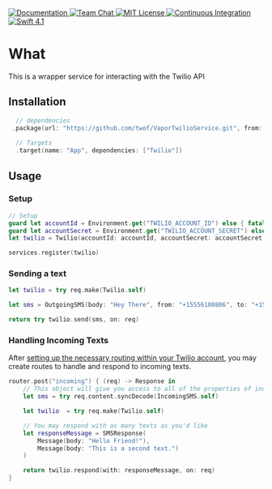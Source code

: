 
<a href="http://docs.vapor.codes/3.0/">
    <img src="http://img.shields.io/badge/read_the-docs-2196f3.svg" alt="Documentation">
</a>
<a href="https://discord.gg/vapor">
    <img src="https://img.shields.io/discord/431917998102675485.svg" alt="Team Chat">
</a>
<a href="LICENSE">
    <img src="http://img.shields.io/badge/license-MIT-brightgreen.svg" alt="MIT License">
</a>
<a href="https://circleci.com/gh/vapor/api-template">
    <img src="https://circleci.com/gh/vapor/api-template.svg?style=shield" alt="Continuous Integration">
</a>
<a href="https://swift.org">
    <img src="http://img.shields.io/badge/swift-4.1-brightgreen.svg" alt="Swift 4.1">
</a>

# What

This is a wrapper service for interacting with the Twilio API

## Installation

```swift
  // dependencies
 .package(url: "https://github.com/twof/VaporTwilioService.git", from: "1.0.0")
 
  // Targets
  .target(name: "App", dependencies: ["Twilio"])
```

## Usage

### Setup
```swift
// Setup
guard let accountId = Environment.get("TWILIO_ACCOUNT_ID") else { fatalError() }
guard let accountSecret = Environment.get("TWILIO_ACCOUNT_SECRET") else { fatalError() }
let twilio = Twilio(accountId: accountId, accountSecret: accountSecret)

services.register(twilio)
```
### Sending a text
```swift
let twilio = try req.make(Twilio.self)

let sms = OutgoingSMS(body: "Hey There", from: "+15556100806", to: "+15553688346")

return try twilio.send(sms, on: req)
```

### Handling Incoming Texts
After [setting up the necessary routing within your Twilio account](https://www.twilio.com/docs/sms/twiml#twilios-request-to-your-application), you may create routes to handle and respond to incoming texts.

```swift
router.post("incoming") { (req) -> Response in
    // This object will give you access to all of the properties of incoming texts
    let sms = try req.content.syncDecode(IncomingSMS.self)

    let twilio  = try req.make(Twilio.self)

    // You may respond with as many texts as you'd like
    let responseMessage = SMSResponse(
        Message(body: "Hello Friend!"),
        Message(body: "This is a second text.")
    )

    return twilio.respond(with: responseMessage, on: req)
}
```
